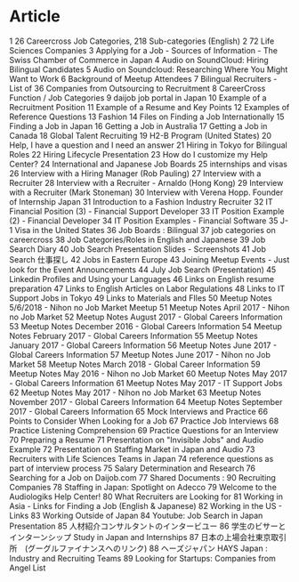 #	Article
1	26 Careercross Job Categories, 218 Sub-categories (English)
2	72 Life Sciences Companies
3	Applying for a Job - Sources of Information - The Swiss Chamber of Commerce in Japan
4	Audio on SoundCloud: Hiring Bilingual Candidates
5	Audio on Soundcloud: Researching Where You Might Want to Work
6	Background of Meetup Attendees
7	Bilingual Recruiters - List of 36 Companies from Outsourcing to Recruitment
8	CareerCross Function / Job Categories
9	daijob job portal in Japan
10	Example of a Recruitment Position
11	Example of a Resume and Key Points
12	Examples of Reference Questions
13	Fashion
14	Files on Finding a Job Internationally
15	Finding a Job in Japan
16	Getting a Job in Australia
17	Getting a Job in Canada
18	Global Talent Recruiting
19	H2-B Program (United States)
20	Help, I have a question and I need an answer
21	Hiring in Tokyo for Bilingual Roles
22	Hiring Lifecycle Presentation
23	How do I customize my Help Center?
24	International and Japanese Job Boards
25	internships and visas
26	Interview with a Hiring Manager (Rob Pauling)
27	Interview with a Recruiter
28	Interview with a Recruiter - Arnaldo (Hong Kong)
29	Interview with a Recruiter (Mark Stoneman)
30	Interview with Verena Hopp. Founder of Internship Japan
31	Introduction to a Fashion Industry Recruiter
32	IT Financial Position (3) - Financial Support Developer
33	IT Position Example (2) - Financial Developer
34	IT Position Examples - Financial Software
35	J-1 Visa in the United States
36	Job Boards : Bilingual
37	job categories on careercross
38	Job Categories/Roles in English and Japanese
39	Job Search Diary
40	Job Search Presentation Slides - Screenshots
41	Job Search 仕事探し
42	Jobs in Eastern Europe
43	Joining Meetup Events - Just look for the Event Announcements
44	July Job Search (Presentation)
45	Linkedin Profiles and Using your Languages
46	Links on English resume preparation
47	Links to English Articles on Labor Regulations
48	Links to IT Support Jobs in Tokyo
49	Links to Materials and FIles
50	Meetup Notes 5/6/2018 - Nihon no Job Market Meetup
51	Meetup Notes April 2017 - Nihon no Job Market
52	Meetup Notes August 2017 - Global Careers Information
53	Meetup Notes December 2016 - Global Careers Information
54	Meetup Notes February 2017 - Global Careers Information
55	Meetup Notes January 2017 - Global Careers Information
56	Meetup Notes June 2017 - Global Careers Information
57	Meetup Notes June 2017 - Nihon no Job Market
58	Meetup Notes March 2018 - Global Career Information
59	Meetup Notes May 2016 - Nihon no Job Market
60	Meetup Notes May 2017 - Global Careers Information
61	Meetup Notes May 2017 - IT Support Jobs
62	Meetup Notes May 2017 - Nihon no Job Market
63	Meetup Notes November 2017 - Global Careers Information
64	Meetup Notes September 2017 - Global Careers Information
65	Mock Interviews and Practice
66	Points to Consider When Looking for a Job
67	Practice Job Interviews
68	Practice Listening Comprehension
69	Practice Questions for an Interview
70	Preparing a Resume
71	Presentation on "Invisible Jobs" and Audio Example
72	Presentation on Staffing Market in Japan and Audio
73	Recruiters with Life Sciences Teams in Japan
74	reference questions as part of interview process
75	Salary Determination and Research
76	Searching for a Job on Daijob.com
77	Shared Documents : 90 Recruiting Companies
78	Staffing in Japan: Spotlight on Adecco
79	Welcome to the Audiologiks Help Center!
80	What Recruiters are Looking for
81	Working in Asia - Links for Finding a Job (English & Japanese)
82	Working in the US - Links
83	Working Outside of Japan
84	Youtube: Job Search in Japan Presentation
85	人材紹介コンサルタントのインタービユー
86	学生のビサーとインターンシップ Study in Japan and Internships
87	日本の上場会社東京取引所　(グーグルファイナンスへのリンク)
88	ヘーズジャパン HAYS Japan : Industry and Recruiting Teams
89	Looking for Startups: Companies from Angel List
